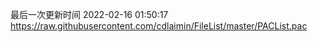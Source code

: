 最后一次更新时间 2022-02-16 01:50:17
https://raw.githubusercontent.com/cdlaimin/FileList/master/PACList.pac

